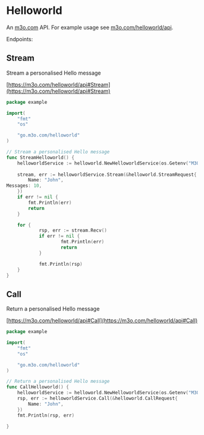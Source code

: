 # Helloworld

An [m3o.com](https://m3o.com) API. For example usage see [m3o.com/helloworld/api](https://m3o.com/helloworld/api).

Endpoints:

## Stream

Stream a personalised Hello message


[https://m3o.com/helloworld/api#Stream](https://m3o.com/helloworld/api#Stream)

```go
package example

import(
	"fmt"
	"os"

	"go.m3o.com/helloworld"
)

// Stream a personalised Hello message
func StreamHelloworld() {
	helloworldService := helloworld.NewHelloworldService(os.Getenv("M3O_API_TOKEN"))
	
	stream, err := helloworldService.Stream(&helloworld.StreamRequest{
		Name: "John",
Messages: 10,
	})
	if err != nil {
		fmt.Println(err)
		return
	}

	for {
			rsp, err := stream.Recv()
			if err != nil {
					fmt.Println(err)
					return
			}

			fmt.Println(rsp)
	}
}
```
## Call

Return a personalised Hello message


[https://m3o.com/helloworld/api#Call](https://m3o.com/helloworld/api#Call)

```go
package example

import(
	"fmt"
	"os"

	"go.m3o.com/helloworld"
)

// Return a personalised Hello message
func CallHelloworld() {
	helloworldService := helloworld.NewHelloworldService(os.Getenv("M3O_API_TOKEN"))
	rsp, err := helloworldService.Call(&helloworld.CallRequest{
		Name: "John",
	})
	fmt.Println(rsp, err)
	
}
```
